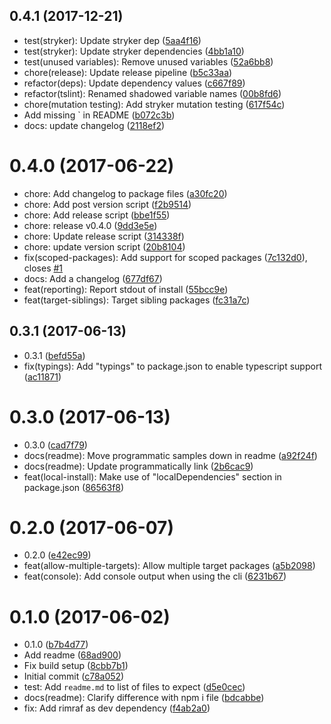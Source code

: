 <a name="0.4.1"></a>
## 0.4.1 (2017-12-21)

* test(stryker): Update stryker dep ([5aa4f16](https://github.com/nicojs/node-install-local/commit/5aa4f16))
* test(stryker): Update stryker dependencies ([4bb1a10](https://github.com/nicojs/node-install-local/commit/4bb1a10))
* test(unused variables): Remove unused variables ([52a6bb8](https://github.com/nicojs/node-install-local/commit/52a6bb8))
* chore(release): Update release pipeline ([b5c33aa](https://github.com/nicojs/node-install-local/commit/b5c33aa))
* refactor(deps): Update dependency values ([c667f89](https://github.com/nicojs/node-install-local/commit/c667f89))
* refactor(tslint): Renamed shadowed variable names ([00b8fd6](https://github.com/nicojs/node-install-local/commit/00b8fd6))
*  chore(mutation testing): Add stryker mutation testing ([617f54c](https://github.com/nicojs/node-install-local/commit/617f54c))
* Add missing ` in README ([b072c3b](https://github.com/nicojs/node-install-local/commit/b072c3b))
* docs: update changelog ([2118ef2](https://github.com/nicojs/node-install-local/commit/2118ef2))



<a name="0.4.0"></a>
# 0.4.0 (2017-06-22)

* chore: Add changelog to package files ([a30fc20](https://github.com/nicojs/node-install-local/commit/a30fc20))
* chore: Add post version script ([f2b9514](https://github.com/nicojs/node-install-local/commit/f2b9514))
* chore: Add release script ([bbe1f55](https://github.com/nicojs/node-install-local/commit/bbe1f55))
* chore: release v0.4.0 ([9dd3e5e](https://github.com/nicojs/node-install-local/commit/9dd3e5e))
* chore: Update release script ([314338f](https://github.com/nicojs/node-install-local/commit/314338f))
* chore: update version script ([20b8104](https://github.com/nicojs/node-install-local/commit/20b8104))
* fix(scoped-packages): Add support for scoped packages ([7c132d0](https://github.com/nicojs/node-install-local/commit/7c132d0)), closes [#1](https://github.com/nicojs/node-install-local/issues/1)
* docs: Add a changelog ([677df67](https://github.com/nicojs/node-install-local/commit/677df67))
* feat(reporting): Report stdout of install ([55bcc9e](https://github.com/nicojs/node-install-local/commit/55bcc9e))
* feat(target-siblings): Target sibling packages ([fc31a7c](https://github.com/nicojs/node-install-local/commit/fc31a7c))



<a name="0.3.1"></a>
## 0.3.1 (2017-06-13)

* 0.3.1 ([befd55a](https://github.com/nicojs/node-install-local/commit/befd55a))
* fix(typings): Add "typings" to package.json to enable typescript support ([ac11871](https://github.com/nicojs/node-install-local/commit/ac11871))



<a name="0.3.0"></a>
# 0.3.0 (2017-06-13)

* 0.3.0 ([cad7f79](https://github.com/nicojs/node-install-local/commit/cad7f79))
* docs(readme): Move programmatic samples down in readme ([a92f24f](https://github.com/nicojs/node-install-local/commit/a92f24f))
* docs(readme): Update programmatically link ([2b6cac9](https://github.com/nicojs/node-install-local/commit/2b6cac9))
* feat(local-install): Make use of "localDependencies" section in package.json ([86563f8](https://github.com/nicojs/node-install-local/commit/86563f8))



<a name="0.2.0"></a>
# 0.2.0 (2017-06-07)

* 0.2.0 ([e42ec99](https://github.com/nicojs/node-install-local/commit/e42ec99))
* feat(allow-multiple-targets): Allow multiple target packages ([a5b2098](https://github.com/nicojs/node-install-local/commit/a5b2098))
* feat(console): Add console output when using the cli ([6231b67](https://github.com/nicojs/node-install-local/commit/6231b67))



<a name="0.1.0"></a>
# 0.1.0 (2017-06-02)

* 0.1.0 ([b7b4d77](https://github.com/nicojs/node-install-local/commit/b7b4d77))
* Add readme ([68ad900](https://github.com/nicojs/node-install-local/commit/68ad900))
* Fix build setup ([8cbb7b1](https://github.com/nicojs/node-install-local/commit/8cbb7b1))
* Initial commit ([c78a052](https://github.com/nicojs/node-install-local/commit/c78a052))
* test: Add `readme.md` to list of files to expect ([d5e0cec](https://github.com/nicojs/node-install-local/commit/d5e0cec))
* docs(readme): Clarify difference with npm i file ([bdcabbe](https://github.com/nicojs/node-install-local/commit/bdcabbe))
* fix: Add rimraf as dev dependency ([f4ab2a0](https://github.com/nicojs/node-install-local/commit/f4ab2a0))



